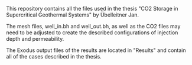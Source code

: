 This repository contains all the files used in the thesis "CO2 Storage in Supercritical Geothermal Systems" by Übelleitner Jan.

The mesh files, well_in.bh and well_out.bh, as well as the CO2 files may need to be adjusted to create the described configurations of injection depth and permeability.

The Exodus output files of the results are located in "Results" and contain all of the cases described in the thesis.
